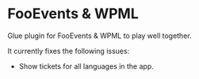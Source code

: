 # FooEvents & WPML

Glue plugin for FooEvents & WPML to play well together.

It currently fixes the following issues:

 * Show tickets for all languages in the app.